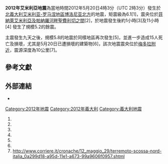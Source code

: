 **2012年艾米利亞地震**為當地時間2012年5月20日4時3分（UTC
2時3分）發生於[北義大利](https://zh.wikipedia.org/wiki/北義大利 "wikilink")[艾米利亚-罗马涅地區](https://zh.wikipedia.org/wiki/艾米利亚-罗马涅 "wikilink")[博洛尼亚北方](../Page/博洛尼亚.md "wikilink")的地震，矩震級為6.1\[1\]，震央位於[菲納萊艾米利亞及](../Page/菲纳莱埃米利亚.md "wikilink")[帕納羅河畔聖費利切之間](https://zh.wikipedia.org/wiki/帕納羅河畔聖費利切 "wikilink")\[2\]，於地震發生後約1小時\[3\]及11小時\[4\]
發生了規模5.2的餘震。

主震發生九天之後，規模5.8的地震於同樣地區再次發生\[5\]，並進一步造成15人死亡及損壞，尤其是5月20日已遭損壞的建築物\[6\]，該次地震震央位於[梅多拉附近](../Page/梅多拉.md "wikilink")，震源深度為10公里\[7\]。

## 參考文獻

## 外部連結

  -
[Category:2012年地震](https://zh.wikipedia.org/wiki/Category:2012年地震 "wikilink")
[Category:2012年義大利](https://zh.wikipedia.org/wiki/Category:2012年義大利 "wikilink")
[Category:義大利地震](https://zh.wikipedia.org/wiki/Category:義大利地震 "wikilink")

1.
2.
3.
4.
5.
6.
7.  <http://www.corriere.it/cronache/12_maggio_29/terremoto-scossa-nord-italia_0a299d18-a95d-11e1-a673-99a9606f0957.shtml>